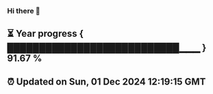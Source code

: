### Hi there 👋
⏳ Year progress { ███████████████████████████▁▁▁ } 91.67 %
---
⏰ Updated on Sun, 01 Dec 2024 12:19:15 GMT
---
